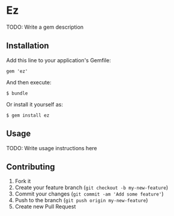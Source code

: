 # Ez

TODO: Write a gem description

## Installation

Add this line to your application's Gemfile:

    gem 'ez'

And then execute:

    $ bundle

Or install it yourself as:

    $ gem install ez

## Usage

TODO: Write usage instructions here

## Contributing

1. Fork it
2. Create your feature branch (`git checkout -b my-new-feature`)
3. Commit your changes (`git commit -am 'Add some feature'`)
4. Push to the branch (`git push origin my-new-feature`)
5. Create new Pull Request
